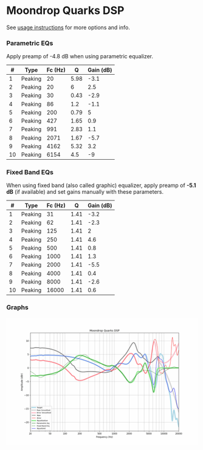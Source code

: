 # Moondrop Quarks DSP
See [usage instructions](https://github.com/jaakkopasanen/AutoEq#usage) for more options and info.

### Parametric EQs
Apply preamp of -4.8 dB when using parametric equalizer.

|   # | Type    |   Fc (Hz) |    Q |   Gain (dB) |
|-----|---------|-----------|------|-------------|
|   1 | Peaking |        20 | 5.98 |        -3.1 |
|   2 | Peaking |        20 | 6    |         2.5 |
|   3 | Peaking |        30 | 0.43 |        -2.9 |
|   4 | Peaking |        86 | 1.2  |        -1.1 |
|   5 | Peaking |       200 | 0.79 |         5   |
|   6 | Peaking |       427 | 1.65 |         0.9 |
|   7 | Peaking |       991 | 2.83 |         1.1 |
|   8 | Peaking |      2071 | 1.67 |        -5.7 |
|   9 | Peaking |      4162 | 5.32 |         3.2 |
|  10 | Peaking |      6154 | 4.5  |        -9   |

### Fixed Band EQs
When using fixed band (also called graphic) equalizer, apply preamp of **-5.1 dB** (if available) and set gains manually with these parameters.

|   # | Type    |   Fc (Hz) |    Q |   Gain (dB) |
|-----|---------|-----------|------|-------------|
|   1 | Peaking |        31 | 1.41 |        -3.2 |
|   2 | Peaking |        62 | 1.41 |        -2.3 |
|   3 | Peaking |       125 | 1.41 |         2   |
|   4 | Peaking |       250 | 1.41 |         4.6 |
|   5 | Peaking |       500 | 1.41 |         0.8 |
|   6 | Peaking |      1000 | 1.41 |         1.3 |
|   7 | Peaking |      2000 | 1.41 |        -5.5 |
|   8 | Peaking |      4000 | 1.41 |         0.4 |
|   9 | Peaking |      8000 | 1.41 |        -2.6 |
|  10 | Peaking |     16000 | 1.41 |         0.6 |

### Graphs
![](./Moondrop%20Quarks%20DSP.png)
